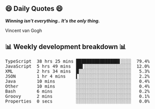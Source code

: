 ## 😄 Daily Quotes 😄

_**Winning isn't everything.. It's the only thing.**_

Vincent van Gogh



## 📊 Weekly development breakdown 📊

<pre>TypeScript  38 hrs 25 mins ████████████████▋░░░░  79.4%
JavaScript  5 hrs 49 mins  ██▌░░░░░░░░░░░░░░░░░░  12.0%
XML         2 hrs 34 mins  █░░░░░░░░░░░░░░░░░░░░   5.3%
JSON        1 hr 4 mins    ▍░░░░░░░░░░░░░░░░░░░░   2.2%
Java        10 mins        ░░░░░░░░░░░░░░░░░░░░░   0.4%
Other       10 mins        ░░░░░░░░░░░░░░░░░░░░░   0.4%
Bash        6 mins         ░░░░░░░░░░░░░░░░░░░░░   0.2%
Groovy      2 mins         ░░░░░░░░░░░░░░░░░░░░░   0.1%
Properties  0 secs         ░░░░░░░░░░░░░░░░░░░░░   0.0%</pre>